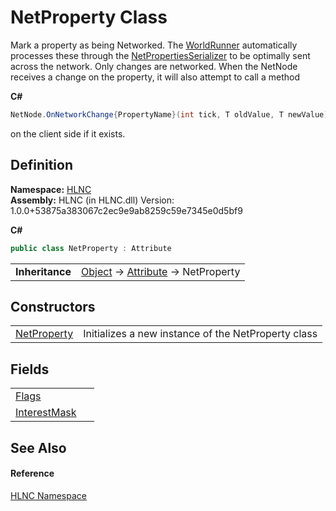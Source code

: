 # NetProperty Class


Mark a property as being Networked. The <a href="T_HLNC_WorldRunner">WorldRunner</a> automatically processes these through the <a href="T_HLNC_Serialization_Serializers_NetPropertiesSerializer">NetPropertiesSerializer</a> to be optimally sent across the network. Only changes are networked. When the NetNode receives a change on the property, it will also attempt to call a method 

**C#**  
``` C#
NetNode.OnNetworkChange{PropertyName}(int tick, T oldValue, T newValue)
```
 on the client side if it exists.



## Definition
**Namespace:** <a href="N_HLNC">HLNC</a>  
**Assembly:** HLNC (in HLNC.dll) Version: 1.0.0+53875a383067c2ec9e9ab8259c59e7345e0d5bf9

**C#**
``` C#
public class NetProperty : Attribute
```

<table><tr><td><strong>Inheritance</strong></td><td><a href="https://learn.microsoft.com/dotnet/api/system.object" target="_blank" rel="noopener noreferrer">Object</a>  →  <a href="https://learn.microsoft.com/dotnet/api/system.attribute" target="_blank" rel="noopener noreferrer">Attribute</a>  →  NetProperty</td></tr>
</table>



## Constructors
<table>
<tr>
<td><a href="M_HLNC_NetProperty__ctor">NetProperty</a></td>
<td>Initializes a new instance of the NetProperty class</td></tr>
</table>

## Fields
<table>
<tr>
<td><a href="F_HLNC_NetProperty_Flags">Flags</a></td>
<td> </td></tr>
<tr>
<td><a href="F_HLNC_NetProperty_InterestMask">InterestMask</a></td>
<td> </td></tr>
</table>

## See Also


#### Reference
<a href="N_HLNC">HLNC Namespace</a>  
